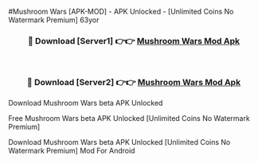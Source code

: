 #Mushroom Wars [APK-MOD] - APK Unlocked - [Unlimited Coins No Watermark Premium] 63yor



<div align="center">

<h3>🔴 Download [Server1] 👉👉 <a href="https://momento.my/?title=Mushroom_Wars">Mushroom Wars Mod Apk</a></h3><br>

<h3>🔴 Download [Server2] 👉👉 <a href="https://momento.my/?title=Mushroom_Wars">Mushroom Wars Mod Apk</a></h3>
</div>



Download Mushroom Wars beta APK Unlocked

Free Mushroom Wars beta APK Unlocked [Unlimited Coins No Watermark Premium]

Download Mushroom Wars beta APK Unlocked [Unlimited Coins No Watermark Premium] Mod For Android
